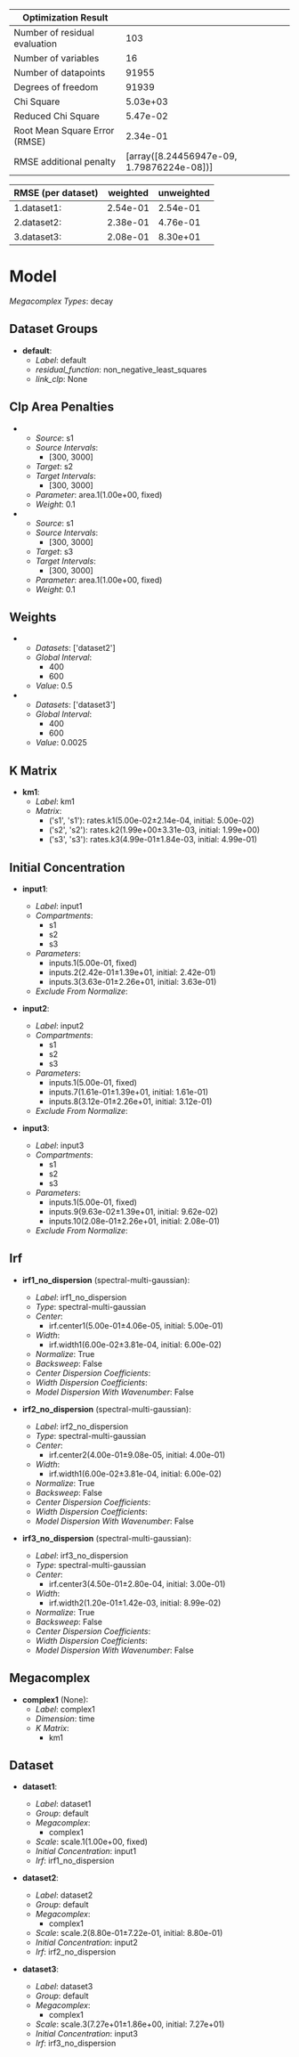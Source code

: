 | Optimization Result           |                                           |
|-------------------------------|-------------------------------------------|
| Number of residual evaluation | 103                                       |
| Number of variables           | 16                                        |
| Number of datapoints          | 91955                                     |
| Degrees of freedom            | 91939                                     |
| Chi Square                    | 5.03e+03                                  |
| Reduced Chi Square            | 5.47e-02                                  |
| Root Mean Square Error (RMSE) | 2.34e-01                                  |
| RMSE additional penalty       | [array([8.24456947e-09, 1.79876224e-08])] |

| RMSE (per dataset)   |   weighted |   unweighted |
|----------------------|------------|--------------|
| 1.dataset1:          |   2.54e-01 |     2.54e-01 |
| 2.dataset2:          |   2.38e-01 |     4.76e-01 |
| 3.dataset3:          |   2.08e-01 |     8.30e+01 |

# Model

_Megacomplex Types_: decay

## Dataset Groups

* **default**:
  * *Label*: default
  * *residual_function*: non_negative_least_squares
  * *link_clp*: None

## Clp Area Penalties

* 
    * *Source*: s1
    * *Source Intervals*: 
      * [300, 3000]
    * *Target*: s2
    * *Target Intervals*: 
      * [300, 3000]
    * *Parameter*: area.1(1.00e+00, fixed)
    * *Weight*: 0.1
  
* 
    * *Source*: s1
    * *Source Intervals*: 
      * [300, 3000]
    * *Target*: s3
    * *Target Intervals*: 
      * [300, 3000]
    * *Parameter*: area.1(1.00e+00, fixed)
    * *Weight*: 0.1
  

## Weights

* 
    * *Datasets*: ['dataset2']
    * *Global Interval*: 
      * 400
      * 600
    * *Value*: 0.5
  
* 
    * *Datasets*: ['dataset3']
    * *Global Interval*: 
      * 400
      * 600
    * *Value*: 0.0025
  

## K Matrix

* **km1**:
    * *Label*: km1
    * *Matrix*: 
      * ('s1', 's1'): rates.k1(5.00e-02±2.14e-04, initial: 5.00e-02)
      * ('s2', 's2'): rates.k2(1.99e+00±3.31e-03, initial: 1.99e+00)
      * ('s3', 's3'): rates.k3(4.99e-01±1.84e-03, initial: 4.99e-01)
  

## Initial Concentration

* **input1**:
    * *Label*: input1
    * *Compartments*: 
      * s1
      * s2
      * s3
    * *Parameters*: 
      * inputs.1(5.00e-01, fixed)
      * inputs.2(2.42e-01±1.39e+01, initial: 2.42e-01)
      * inputs.3(3.63e-01±2.26e+01, initial: 3.63e-01)
    * *Exclude From Normalize*: 
  
* **input2**:
    * *Label*: input2
    * *Compartments*: 
      * s1
      * s2
      * s3
    * *Parameters*: 
      * inputs.1(5.00e-01, fixed)
      * inputs.7(1.61e-01±1.39e+01, initial: 1.61e-01)
      * inputs.8(3.12e-01±2.26e+01, initial: 3.12e-01)
    * *Exclude From Normalize*: 
  
* **input3**:
    * *Label*: input3
    * *Compartments*: 
      * s1
      * s2
      * s3
    * *Parameters*: 
      * inputs.1(5.00e-01, fixed)
      * inputs.9(9.63e-02±1.39e+01, initial: 9.62e-02)
      * inputs.10(2.08e-01±2.26e+01, initial: 2.08e-01)
    * *Exclude From Normalize*: 
  

## Irf

* **irf1_no_dispersion** (spectral-multi-gaussian):
    * *Label*: irf1_no_dispersion
    * *Type*: spectral-multi-gaussian
    * *Center*: 
      * irf.center1(5.00e-01±4.06e-05, initial: 5.00e-01)
    * *Width*: 
      * irf.width1(6.00e-02±3.81e-04, initial: 6.00e-02)
    * *Normalize*: True
    * *Backsweep*: False
    * *Center Dispersion Coefficients*: 
    * *Width Dispersion Coefficients*: 
    * *Model Dispersion With Wavenumber*: False
  
* **irf2_no_dispersion** (spectral-multi-gaussian):
    * *Label*: irf2_no_dispersion
    * *Type*: spectral-multi-gaussian
    * *Center*: 
      * irf.center2(4.00e-01±9.08e-05, initial: 4.00e-01)
    * *Width*: 
      * irf.width1(6.00e-02±3.81e-04, initial: 6.00e-02)
    * *Normalize*: True
    * *Backsweep*: False
    * *Center Dispersion Coefficients*: 
    * *Width Dispersion Coefficients*: 
    * *Model Dispersion With Wavenumber*: False
  
* **irf3_no_dispersion** (spectral-multi-gaussian):
    * *Label*: irf3_no_dispersion
    * *Type*: spectral-multi-gaussian
    * *Center*: 
      * irf.center3(4.50e-01±2.80e-04, initial: 3.00e-01)
    * *Width*: 
      * irf.width2(1.20e-01±1.42e-03, initial: 8.99e-02)
    * *Normalize*: True
    * *Backsweep*: False
    * *Center Dispersion Coefficients*: 
    * *Width Dispersion Coefficients*: 
    * *Model Dispersion With Wavenumber*: False
  

## Megacomplex

* **complex1** (None):
    * *Label*: complex1
    * *Dimension*: time
    * *K Matrix*: 
      * km1
  

## Dataset

* **dataset1**:
    * *Label*: dataset1
    * *Group*: default
    * *Megacomplex*: 
      * complex1
    * *Scale*: scale.1(1.00e+00, fixed)
    * *Initial Concentration*: input1
    * *Irf*: irf1_no_dispersion
  
* **dataset2**:
    * *Label*: dataset2
    * *Group*: default
    * *Megacomplex*: 
      * complex1
    * *Scale*: scale.2(8.80e-01±7.22e-01, initial: 8.80e-01)
    * *Initial Concentration*: input2
    * *Irf*: irf2_no_dispersion
  
* **dataset3**:
    * *Label*: dataset3
    * *Group*: default
    * *Megacomplex*: 
      * complex1
    * *Scale*: scale.3(7.27e+01±1.86e+00, initial: 7.27e+01)
    * *Initial Concentration*: input3
    * *Irf*: irf3_no_dispersion
  

